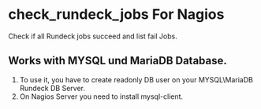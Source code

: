 # check_rundeck_jobs For Nagios
Check if all Rundeck jobs succeed and list fail Jobs.
## Works with MYSQL und MariaDB Database.

1. To use it, you have to create readonly DB user on your MYSQL\MariaDB Rundeck DB Server.<br>
2. On Nagios Server you need to install mysql-client.

